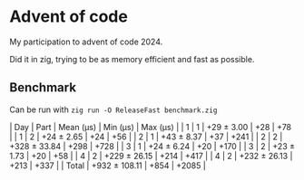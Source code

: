 # Advent of code

My participation to advent of code 2024.

Did it in zig, trying to be as memory efficient and fast as possible.

## Benchmark

Can be run with `zig run -O ReleaseFast benchmark.zig`

| Day | Part | Mean (μs)         | Min (μs) | Max (μs) |
| 1   | 1    |      +29 ± 3.00   |      +28 |      +78 |
| 1   | 2    |      +24 ± 2.65   |      +24 |      +56 |
| 2   | 1    |      +43 ± 8.37   |      +37 |     +241 |
| 2   | 2    |     +328 ± 33.84  |     +298 |     +728 |
| 3   | 1    |      +24 ± 6.24   |      +20 |     +170 |
| 3   | 2    |      +23 ± 1.73   |      +20 |      +58 |
| 4   | 2    |     +229 ± 26.15  |     +214 |     +417 |
| 4   | 2    |     +232 ± 26.13  |     +213 |     +337 |
| Total      |     +932 ± 108.11 |     +854 |    +2085 |
